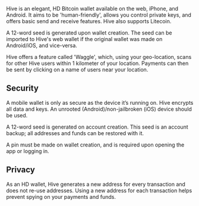 Hive is an elegant, HD Bitcoin wallet available on the web, iPhone, and Android. It aims to be 'human-friendly', allows you control private keys, and offers basic send and receive features. Hive also supports Litecoin.

A 12-word seed is generated upon wallet creation. The seed can be imported to Hive's web wallet if the original wallet was made on Android/iOS, and vice-versa.

Hive offers a feature called 'Waggle', which, using your geo-location, scans for other Hive users within 1 kilometer of your location. Payments can then be sent by clicking on a name of users near your location.

## Security

A mobile wallet is only as secure as the device it’s running on. Hive encrypts all data and keys. An unrooted (Android)/non-jailbroken (iOS) device should be used.

A 12-word seed is generated on account creation. This seed is an account backup; all addresses and funds can be restored with it.

A pin must be made on wallet creation, and is required upon opening the app or logging in.

## Privacy

As an HD wallet, Hive generates a new address for every transaction and does not re-use addresses. Using a new address for each transaction helps prevent spying on your payments and funds.
